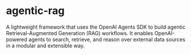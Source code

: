 # agentic-rag
A lightweight framework that uses the OpenAI Agents SDK to build agentic Retrieval-Augmented Generation (RAG) workflows. It enables OpenAI-powered agents to search, retrieve, and reason over external data sources in a modular and extensible way.
